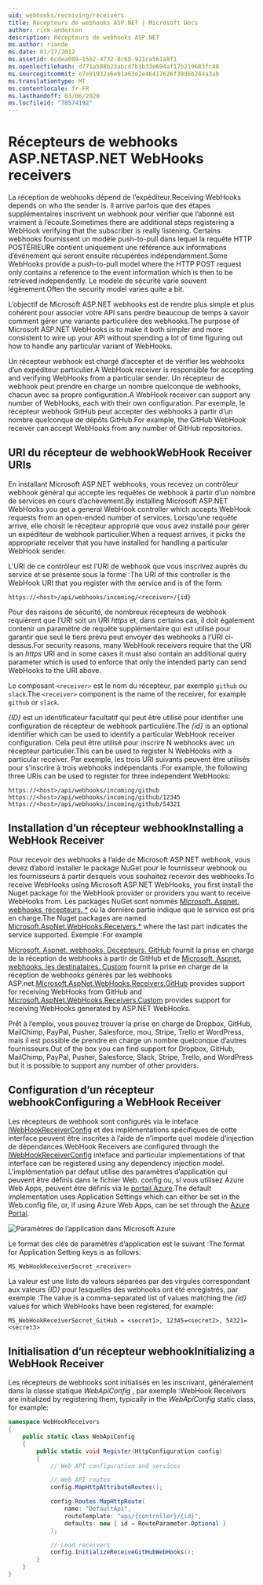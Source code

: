 ```yaml
---
uid: webhooks/receiving/receivers
title: Récepteurs de webhooks ASP.NET | Microsoft Docs
author: rick-anderson
description: Récepteurs de webhooks ASP.NET
ms.author: riande
ms.date: 01/17/2012
ms.assetid: 6cdea089-15b2-4732-8c68-921ca561a8f1
ms.openlocfilehash: d771a588b23abcd7b1b33e694af17b219683fc48
ms.sourcegitcommit: e7e91932a6e91a63e2e46417626f39d6b244a3ab
ms.translationtype: MT
ms.contentlocale: fr-FR
ms.lasthandoff: 03/06/2020
ms.locfileid: "78574192"
---
```

# <a name="aspnet-webhooks-receivers"></a><span data-ttu-id="b25a1-103">Récepteurs de webhooks ASP.NET</span><span class="sxs-lookup"><span data-stu-id="b25a1-103">ASP.NET WebHooks receivers</span></span>

<span data-ttu-id="b25a1-104">La réception de webhooks dépend de l’expéditeur.</span><span class="sxs-lookup"><span data-stu-id="b25a1-104">Receiving WebHooks depends on who the sender is.</span></span> <span data-ttu-id="b25a1-105">Il arrive parfois que des étapes supplémentaires inscrivent un webhook pour vérifier que l’abonné est vraiment à l’écoute.</span><span class="sxs-lookup"><span data-stu-id="b25a1-105">Sometimes there are additional steps registering a WebHook verifying that the subscriber is really listening.</span></span> <span data-ttu-id="b25a1-106">Certains webhooks fournissent un modèle push-to-pull dans lequel la requête HTTP POSTÉRIEURe contient uniquement une référence aux informations d’événement qui seront ensuite récupérées indépendamment.</span><span class="sxs-lookup"><span data-stu-id="b25a1-106">Some WebHooks provide a push-to-pull model where the HTTP POST request only contains a reference to the event information which is then to be retrieved independently.</span></span> <span data-ttu-id="b25a1-107">Le modèle de sécurité varie souvent légèrement.</span><span class="sxs-lookup"><span data-stu-id="b25a1-107">Often the security model varies quite a bit.</span></span>

<span data-ttu-id="b25a1-108">L’objectif de Microsoft ASP.NET webhooks est de rendre plus simple et plus cohérent pour associer votre API sans perdre beaucoup de temps à savoir comment gérer une variante particulière des webhooks.</span><span class="sxs-lookup"><span data-stu-id="b25a1-108">The purpose of Microsoft ASP.NET WebHooks is to make it both simpler and more consistent to wire up your API without spending a lot of time figuring out how to handle any particular variant of WebHooks.</span></span>

<span data-ttu-id="b25a1-109">Un récepteur webhook est chargé d’accepter et de vérifier les webhooks d’un expéditeur particulier.</span><span class="sxs-lookup"><span data-stu-id="b25a1-109">A WebHook receiver is responsible for accepting and verifying WebHooks from a particular sender.</span></span> <span data-ttu-id="b25a1-110">Un récepteur de webhook peut prendre en charge un nombre quelconque de webhooks, chacun avec sa propre configuration.</span><span class="sxs-lookup"><span data-stu-id="b25a1-110">A WebHook receiver can support any number of WebHooks, each with their own configuration.</span></span> <span data-ttu-id="b25a1-111">Par exemple, le récepteur webhook GitHub peut accepter des webhooks à partir d’un nombre quelconque de dépôts GitHub.</span><span class="sxs-lookup"><span data-stu-id="b25a1-111">For example, the GitHub WebHook receiver can accept WebHooks from any number of GitHub repositories.</span></span>

## <a name="webhook-receiver-uris"></a><span data-ttu-id="b25a1-112">URI du récepteur de webhook</span><span class="sxs-lookup"><span data-stu-id="b25a1-112">WebHook Receiver URIs</span></span>

<span data-ttu-id="b25a1-113">En installant Microsoft ASP.NET webhooks, vous recevez un contrôleur webhook général qui accepte les requêtes de webhook à partir d’un nombre de services en cours d’achèvement.</span><span class="sxs-lookup"><span data-stu-id="b25a1-113">By installing Microsoft ASP.NET WebHooks you get a general WebHook controller which accepts WebHook requests from an open-ended number of services.</span></span> <span data-ttu-id="b25a1-114">Lorsqu’une requête arrive, elle choisit le récepteur approprié que vous avez installé pour gérer un expéditeur de webhook particulier.</span><span class="sxs-lookup"><span data-stu-id="b25a1-114">When a request arrives, it picks the appropriate receiver that you have installed for handling a particular WebHook sender.</span></span>

<span data-ttu-id="b25a1-115">L’URI de ce contrôleur est l’URI de webhook que vous inscrivez auprès du service et se présente sous la forme :</span><span class="sxs-lookup"><span data-stu-id="b25a1-115">The URI of this controller is the WebHook URI that you register with the service and is of the form:</span></span>

```
https://<host>/api/webhooks/incoming/<receiver>/{id}
```

<span data-ttu-id="b25a1-116">Pour des raisons de sécurité, de nombreux récepteurs de webhook requièrent que l’URI soit un URI *https* et, dans certains cas, il doit également contenir un paramètre de requête supplémentaire qui est utilisé pour garantir que seul le tiers prévu peut envoyer des webhooks à l’URI ci-dessus.</span><span class="sxs-lookup"><span data-stu-id="b25a1-116">For security reasons, many WebHook receivers require that the URI is an *https* URI and in some cases it must also contain an additional query parameter which is used to enforce that only the intended party can send WebHooks to the URI above.</span></span>

<span data-ttu-id="b25a1-117">Le composant `<receiver>` est le nom du récepteur, par exemple `github` ou `slack`.</span><span class="sxs-lookup"><span data-stu-id="b25a1-117">The `<receiver>` component is the name of the receiver, for example `github` or `slack`.</span></span>

<span data-ttu-id="b25a1-118">*{ID}* est un identificateur facultatif qui peut être utilisé pour identifier une configuration de récepteur de webhook particulière.</span><span class="sxs-lookup"><span data-stu-id="b25a1-118">The *{id}* is an optional identifier which can be used to identify a particular WebHook receiver configuration.</span></span> <span data-ttu-id="b25a1-119">Cela peut être utilisé pour inscrire N webhooks avec un récepteur particulier.</span><span class="sxs-lookup"><span data-stu-id="b25a1-119">This can be used to register N WebHooks with a particular receiver.</span></span> <span data-ttu-id="b25a1-120">Par exemple, les trois URI suivants peuvent être utilisés pour s’inscrire à trois webhooks indépendants :</span><span class="sxs-lookup"><span data-stu-id="b25a1-120">For example, the following three URIs can be used to register for three independent WebHooks:</span></span>

```
https://<host>/api/webhooks/incoming/github
https://<host>/api/webhooks/incoming/github/12345
https://<host>/api/webhooks/incoming/github/54321
```

## <a name="installing-a-webhook-receiver"></a><span data-ttu-id="b25a1-121">Installation d’un récepteur webhook</span><span class="sxs-lookup"><span data-stu-id="b25a1-121">Installing a WebHook Receiver</span></span>

<span data-ttu-id="b25a1-122">Pour recevoir des webhooks à l’aide de Microsoft ASP.NET webhook, vous devez d’abord installer le package NuGet pour le fournisseur webhook ou les fournisseurs à partir desquels vous souhaitez recevoir des webhooks.</span><span class="sxs-lookup"><span data-stu-id="b25a1-122">To receive WebHooks using Microsoft ASP.NET WebHooks, you first install the Nuget package for the WebHook provider or providers you want to receive WebHooks from.</span></span> <span data-ttu-id="b25a1-123">Les packages NuGet sont nommés [Microsoft. Aspnet. webhooks. récepteurs. \*](https://www.nuget.org/packages?q=Microsoft.AspNet.WebHooks.Receivers) où la dernière partie indique que le service est pris en charge.</span><span class="sxs-lookup"><span data-stu-id="b25a1-123">The Nuget packages are named [Microsoft.AspNet.WebHooks.Receivers.\*](https://www.nuget.org/packages?q=Microsoft.AspNet.WebHooks.Receivers) where the last part indicates the service supported.</span></span> <span data-ttu-id="b25a1-124">Exemple :</span><span class="sxs-lookup"><span data-stu-id="b25a1-124">For example</span></span>

<span data-ttu-id="b25a1-125">[Microsoft. Aspnet. webhooks. Decepteurs. GitHub](https://www.nuget.org/packages?q=Microsoft.AspNet.WebHooks.Receivers.GitHub) fournit la prise en charge de la réception de webhooks à partir de GitHub et de [Microsoft. Aspnet. webhooks. les destinataires. Custom](https://www.nuget.org/packages?q=Microsoft.AspNet.WebHooks.Receivers.Custom) fournit la prise en charge de la réception de webhooks générés par les webhooks ASP.net.</span><span class="sxs-lookup"><span data-stu-id="b25a1-125">[Microsoft.AspNet.WebHooks.Receivers.GitHub](https://www.nuget.org/packages?q=Microsoft.AspNet.WebHooks.Receivers.GitHub) provides support for receiving WebHooks from GitHub and [Microsoft.AspNet.WebHooks.Receivers.Custom](https://www.nuget.org/packages?q=Microsoft.AspNet.WebHooks.Receivers.Custom) provides support for receiving WebHooks generated by ASP.NET WebHooks.</span></span>

<span data-ttu-id="b25a1-126">Prêt à l’emploi, vous pouvez trouver la prise en charge de Dropbox, GitHub, MailChimp, PayPal, Pusher, Salesforce, mou, Stripe, Trello et WordPress, mais il est possible de prendre en charge un nombre quelconque d’autres fournisseurs.</span><span class="sxs-lookup"><span data-stu-id="b25a1-126">Out of the box you can find support for Dropbox, GitHub, MailChimp, PayPal, Pusher, Salesforce, Slack, Stripe, Trello, and WordPress but it is possible to support any number of other providers.</span></span>

## <a name="configuring-a-webhook-receiver"></a><span data-ttu-id="b25a1-127">Configuration d’un récepteur webhook</span><span class="sxs-lookup"><span data-stu-id="b25a1-127">Configuring a WebHook Receiver</span></span>

<span data-ttu-id="b25a1-128">Les récepteurs de webhook sont configurés via le inteface [IWebHookReceiverConfig](https://github.com/aspnet/WebHooks/blob/master/src/Microsoft.AspNet.WebHooks.Receivers/WebHooks/IWebHookReceiverConfig.cs) et des implémentations spécifiques de cette interface peuvent être inscrites à l’aide de n’importe quel modèle d’injection de dépendances.</span><span class="sxs-lookup"><span data-stu-id="b25a1-128">WebHook Receivers are configured through the [IWebHookReceiverConfig](https://github.com/aspnet/WebHooks/blob/master/src/Microsoft.AspNet.WebHooks.Receivers/WebHooks/IWebHookReceiverConfig.cs) inteface and particular implementations of that interface can be registered using any dependency injection model.</span></span> <span data-ttu-id="b25a1-129">L’implémentation par défaut utilise des paramètres d’application qui peuvent être définis dans le fichier Web. config ou, si vous utilisez Azure Web Apps, peuvent être définis via le [portail Azure](https://portal.azure.com/).</span><span class="sxs-lookup"><span data-stu-id="b25a1-129">The default implementation uses Application Settings which can either be set in the Web.config file, or, if using Azure Web Apps, can be set through the [Azure Portal](https://portal.azure.com/).</span></span>

![Paramètres de l’application dans Microsoft Azure](_static/AzureAppSettings.png)

<span data-ttu-id="b25a1-131">Le format des clés de paramètres d’application est le suivant :</span><span class="sxs-lookup"><span data-stu-id="b25a1-131">The format for Application Setting keys is as follows:</span></span>

```
MS_WebHookReceiverSecret_<receiver>
```

<span data-ttu-id="b25a1-132">La valeur est une liste de valeurs séparées par des virgules correspondant aux valeurs *{ID}* pour lesquelles des webhooks ont été enregistrés, par exemple :</span><span class="sxs-lookup"><span data-stu-id="b25a1-132">The value is a comma-separated list of values matching the *{id}* values for which WebHooks have been registered, for example:</span></span>

```
MS_WebHookReceiverSecret_GitHub = <secret1>, 12345=<secret2>, 54321=<secret3>
```

## <a name="initializing-a-webhook-receiver"></a><span data-ttu-id="b25a1-133">Initialisation d’un récepteur webhook</span><span class="sxs-lookup"><span data-stu-id="b25a1-133">Initializing a WebHook Receiver</span></span>

<span data-ttu-id="b25a1-134">Les récepteurs de webhooks sont initialisés en les inscrivant, généralement dans la classe statique *WebApiConfig* , par exemple :</span><span class="sxs-lookup"><span data-stu-id="b25a1-134">WebHook Receivers are initialized by registering them, typically in the *WebApiConfig* static class, for example:</span></span>

```csharp
namespace WebHookReceivers
{
    public static class WebApiConfig
    {
        public static void Register(HttpConfiguration config)
        {
            // Web API configuration and services

            // Web API routes
            config.MapHttpAttributeRoutes();

            config.Routes.MapHttpRoute(
                name: "DefaultApi",
                routeTemplate: "api/{controller}/{id}",
                defaults: new { id = RouteParameter.Optional }
            );

            // Load receivers
            config.InitializeReceiveGitHubWebHooks();
        }
    }
}
```
